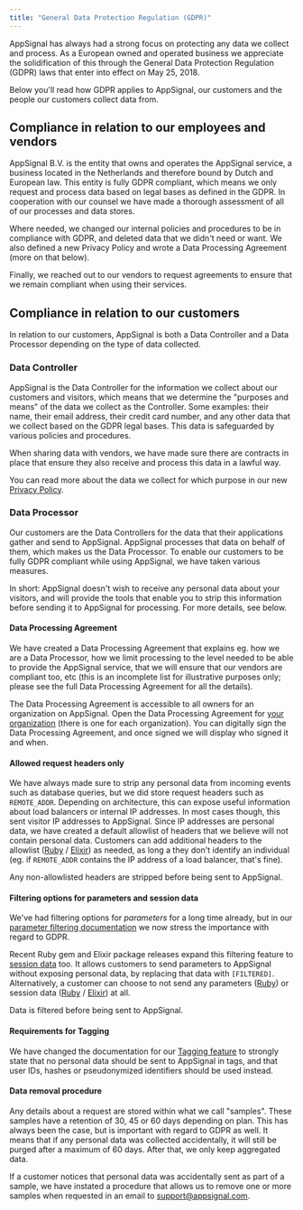 ```yaml
---
title: "General Data Protection Regulation (GDPR)"
---
```


AppSignal has always had a strong focus on protecting any data we collect and process. As a European owned and operated business we appreciate the solidification of this through the General Data Protection Regulation (GDPR) laws that enter into effect on May 25, 2018.

Below you'll read how GDPR applies to AppSignal, our customers and the people our customers collect data from.

## Compliance in relation to our employees and vendors

AppSignal B.V. is the entity that owns and operates the AppSignal service, a business located in the Netherlands and therefore bound by Dutch and European law. This entity is fully GDPR compliant, which means we only request and process data based on legal bases as defined in the GDPR. In cooperation with our counsel we have made a thorough assessment of all of our processes and data stores.

Where needed, we changed our internal policies and procedures to be in compliance with GDPR, and deleted data that we didn't need or want. We also defined a new Privacy Policy and wrote a Data Processing Agreement (more on that below).

Finally, we reached out to our vendors to request agreements to ensure that we remain compliant when using their services.

## Compliance in relation to our customers

In relation to our customers, AppSignal is both a Data Controller and a Data Processor depending on the type of data collected.

### Data Controller

AppSignal is the Data Controller for the information we collect about our customers and visitors, which means that we determine the "purposes and means" of the data we collect as the Controller. Some examples: their name, their email address, their credit card number, and any other data that we collect based on the GDPR legal bases. This data is safeguarded by various policies and procedures.

When sharing data with vendors, we have made sure there are contracts in place that ensure they also receive and process this data in a lawful way.

You can read more about the data we collect for which purpose in our new [Privacy Policy](https://www.appsignal.com/privacy-policy).

### Data Processor

Our customers are the Data Controllers for the data that their applications gather and send to AppSignal. AppSignal processes that data on behalf of them, which makes us the Data Processor. To enable our customers to be fully GDPR compliant while using AppSignal, we have taken various measures.

In short: AppSignal doesn't wish to receive any personal data about your visitors, and will provide the tools that enable you to strip this information before sending it to AppSignal for processing. For more details, see below.

#### Data Processing Agreement

We have created a Data Processing Agreement that explains eg. how we are a Data Processor, how we limit processing to the level needed to be able to provide the AppSignal service, that we will ensure that our vendors are compliant too, etc (this is an incomplete list for illustrative purposes only; please see the full Data Processing Agreement for all the details).

The Data Processing Agreement is accessible to all owners for an organization on AppSignal. Open the Data Processing Agreement for [your organization](https://appsignal.com/redirect-to/organization?to=admin/data_processing_agreement) (there is one for each organization). You can digitally sign the Data Processing Agreement, and once signed we will display who signed it and when.

#### Allowed request headers only

We have always made sure to strip any personal data from incoming events such as database queries, but we did store request headers such as `REMOTE_ADDR`. Depending on architecture, this can expose useful information about load balancers or internal IP addresses. In most cases though, this sent visitor IP addresses to AppSignal. Since IP addresses are personal data, we have created a default allowlist of headers that we believe will not contain personal data. Customers can add additional headers to the allowlist ([Ruby](/ruby/configuration/options.html#option-request_headers) / [Elixir](/elixir/configuration/options.html#option-request_headers)) as needed, as long a they don't identify an individual (eg. if `REMOTE_ADDR` contains the IP address of a load balancer, that's fine).

Any non-allowlisted headers are stripped before being sent to AppSignal.

#### Filtering options for parameters and session data

We've had filtering options for _parameters_ for a long time already, but in our [parameter filtering documentation](/application/parameter-filtering.html) we now stress the importance with regard to GDPR.

Recent Ruby gem and Elixir package releases expand this filtering feature to [session data](/application/session-data-filtering.html) too. It allows customers to send parameters to AppSignal without exposing personal data, by replacing that data with `[FILTERED]`. Alternatively, a customer can choose to not send any parameters ([Ruby](/ruby/configuration/options.html#option-send_params)) or session data ([Ruby](/ruby/configuration/options.html#option-skip_session_data) / [Elixir](/elixir/configuration/options.html#option-skip_session_data)) at all.

Data is filtered before being sent to AppSignal.

#### Requirements for Tagging

We have changed the documentation for our [Tagging feature](/application/tagging.html) to strongly state that no personal data should be sent to AppSignal in tags, and that user IDs, hashes or pseudonymized identifiers should be used instead.

#### Data removal procedure

Any details about a request are stored within what we call "samples". These samples have a retention of 30, 45 or 60 days depending on plan. This has always been the case, but is important with regard to GDPR as well. It means that if any personal data was collected accidentally, it will still be purged after a maximum of 60 days. After that, we only keep aggregated data.

If a customer notices that personal data was accidentally sent as part of a sample, we have instated a procedure that allows us to remove one or more samples when requested in an email to support@appsignal.com.
